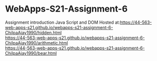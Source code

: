 # WebApps-S21-Assignment-6
Assignment introduction Java Script and DOM
Hosted at:<https://44-563-web-apps-s21.github.io/webapps-s21-assignment-6-ChilpaAjay1990/hidden.html>
<br>
<https://44-563-web-apps-s21.github.io/webapps-s21-assignment-6-ChilpaAjay1990/arithmetic.html>
<br>
<https://44-563-web-apps-s21.github.io/webapps-s21-assignment-6-ChilpaAjay1990/bear.html>
<br>


